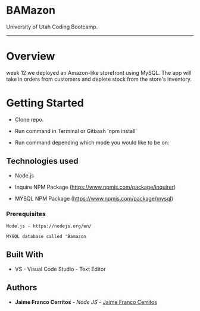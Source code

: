 # BAMazon
University of Utah Coding Bootcamp.  

---
# Overview
week 12 we deployed an Amazon-like storefront using  MySQL. The app will take in orders from customers and deplete stock from the store's inventory.

# Getting Started

* Clone repo.

* Run command in Terminal or Gitbash 'npm install'

* Run command depending which mode you would like to be on:


## Technologies used

* Node.js

* Inquire NPM Package (https://www.npmjs.com/package/inquirer)

* MYSQL NPM Package (https://www.npmjs.com/package/mysql)



### Prerequisites

```
Node.js - https://nodejs.org/en/

MYSQL database called 'Bamazon
```

## Built With

* VS - Visual Code Studio - Text Editor

## Authors
* **Jaime Franco Cerritos** - *Node JS* - [Jaime Franco Cerritos](https://github.com/jfcslc801)
